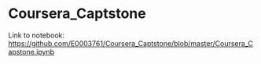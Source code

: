 # Coursera_Captstone

Link to notebook: https://github.com/E0003761/Coursera_Captstone/blob/master/Coursera_Capstone.ipynb
